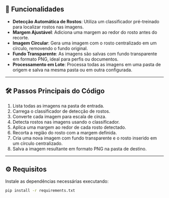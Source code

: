 ## 🚀 Funcionalidades

- **Detecção Automática de Rostos**: Utiliza um classificador pré-treinado para localizar rostos nas imagens.
- **Margem Ajustável**: Adiciona uma margem ao redor do rosto antes do recorte.
- **Imagem Circular**: Gera uma imagem com o rosto centralizado em um círculo, removendo o fundo original.
- **Fundo Transparente**: As imagens são salvas com fundo transparente em formato PNG, ideal para perfis ou documentos.
- **Processamento em Lote**: Processa todas as imagens em uma pasta de origem e salva na mesma pasta ou em outra configurada.

---

## 🛠️ Passos Principais do Código

1. Lista todas as imagens na pasta de entrada.
2. Carrega o classificador de detecção de rostos.
3. Converte cada imagem para escala de cinza.
4. Detecta rostos nas imagens usando o classificador.
5. Aplica uma margem ao redor de cada rosto detectado.
6. Recorta a região do rosto com a margem definida.
7. Cria uma nova imagem com fundo transparente e o rosto inserido em um círculo centralizado.
8. Salva a imagem resultante em formato PNG na pasta de destino.

---

## ⚙️ Requisitos

Instale as dependências necessárias executando:

```bash
pip install -r requirements.txt
